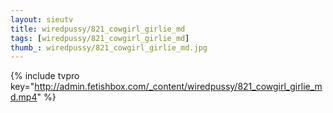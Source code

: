 ```yaml
--- 
layout: sieutv
title: wiredpussy/821_cowgirl_girlie_md
tags: [wiredpussy/821_cowgirl_girlie_md]
thumb_: wiredpussy/821_cowgirl_girlie_md.jpg
---
```

{% include tvpro key="http://admin.fetishbox.com/_content/wiredpussy/821_cowgirl_girlie_md.mp4" %} 
